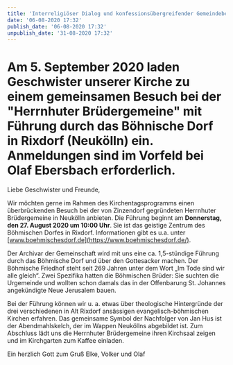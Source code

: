 ```yaml
---
title: 'Interreligiöser Dialog und konfessionsübergreifender Gemeindebesuch'
date: '06-08-2020 17:32'
publish_date: '06-08-2020 17:32'
unpublish_date: '31-08-2020 17:32'
---
```


Am 5. September 2020 laden Geschwister unserer Kirche zu einem gemeinsamen Besuch bei der "Herrnhuter Brüdergemeine" mit  Führung durch das Böhnische Dorf in Rixdorf (Neukölln) ein. Anmeldungen sind im Vorfeld bei Olaf Ebersbach erforderlich.
===

Liebe Geschwister und Freunde,

Wir möchten gerne im Rahmen des Kirchentagsprogramms einen überbrückenden Besuch bei der von Zinzendorf gegründeten Herrnhuter Brüdergemeine in Neukölln anbieten. Die Führung beginnt am **Donnerstag, den 27. August 2020 um 10:00 Uhr**. Sie ist das geistige Zentrum des Böhmischen Dorfes in Rixdorf. Informationen gibt es u.a. unter [www.boehmischesdorf.de](https://www.boehmischesdorf.de/).

Der Archivar der Gemeinschaft wird mit uns eine ca. 1,5-stündige Führung durch das Böhmische Dorf und über den Gottesacker machen. Der Böhmische Friedhof steht seit 269 Jahren unter dem Wort „Im Tode sind wir alle gleich“. Zwei Spezifika hatten die Böhmischen Brüder: Sie suchten die Urgemeinde und wollten schon damals das in der Offenbarung St. Johannes angekündigte Neue Jerusalem bauen.
 
Bei der Führung können wir u. a. etwas über theologische Hintergründe der drei verschiedenen in Alt Rixdorf ansässigen evangelisch-böhmischen Kirchen erfahren. Das gemeinsame Symbol der Nachfolger von Jan Hus ist der Abendmahlskelch, der im Wappen Neuköllns abgebildet ist. Zum Abschluss lädt uns die Herrnhuter Brüdergemeine ihren Kirchsaal zeigen und im Kirchgarten zum Kaffee einladen.


Ein herzlich Gott zum Gruß
Elke, Volker und Olaf